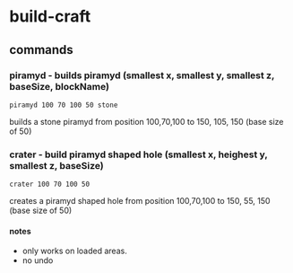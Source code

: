 # build-craft

## commands

### piramyd - builds piramyd (smallest x, smallest y, smallest z, baseSize, blockName)

```
piramyd 100 70 100 50 stone
```

builds a stone piramyd from position 100,70,100 to 150, 105, 150 (base size of 50)

### crater - build piramyd shaped hole (smallest x, heighest y, smallest z, baseSize)

```
crater 100 70 100 50
```

creates a piramyd shaped hole from position 100,70,100 to 150, 55, 150 (base size of 50)

#### notes

* only works on loaded areas.
* no undo
